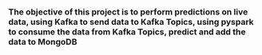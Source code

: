 ### The objective of this project is to perform predictions on live data, using Kafka to send data to Kafka Topics, using pyspark to consume the data from Kafka Topics, predict and add the data to MongoDB



